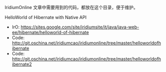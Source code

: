 IridiumOnline 文章中需要用到的代码，都放在这个目录，便于维护。

HelloWorld of Hibernate with Native API
 - IrO: https://sites.google.com/site/iridiumsite/it/java/java-web-ee/hibernate/helloworld-of-hibernate  
 - Code: http://git.oschina.net/iridiumcao/iridiumonline/tree/master/helloworldofhibernate
 - Code: http://git.oschina.net/iridiumcao/iridiumonline/tree/master/helloworldofhibernate2